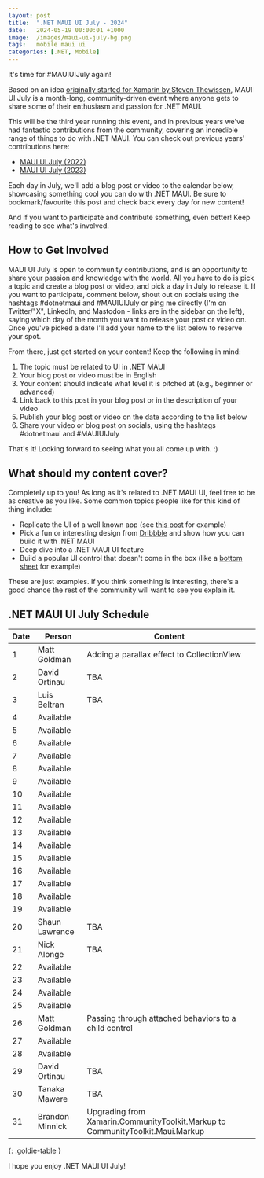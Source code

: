 ```yaml
---
layout: post
title:  ".NET MAUI UI July - 2024"
date:   2024-05-19 00:00:01 +1000
image:  /images/maui-ui-july-bg.png
tags:   mobile maui ui
categories: [.NET, Mobile]
---
```


It's time for #MAUIUIJuly again!

Based on an idea [originally started for Xamarin by Steven Thewissen](https://thewissen.io/introducing-xamarin-ui-july/), MAUI UI July is a month-long, community-driven event where anyone gets to share some of their enthusiasm and passion for .NET MAUI.

This will be the third year running this event, and in previous years we've had fantastic contributions from the community, covering an incredible range of things to do with .NET MAUI. You can check out previous years' contributions here:

* [MAUI UI July (2022)](/posts/maui-ui-july)
* [MAUI UI July (2023)](/posts/maui-ui-july-23)

Each day in July, we'll add a blog post or video to the calendar below, showcasing something cool you can do with .NET MAUI. Be sure to bookmark/favourite this post and check back every day for new content!

And if you want to participate and contribute something, even better! Keep reading to see what's involved.

## How to Get Involved

MAUI UI July is open to community contributions, and is an opportunity to share your passion and knowledge with the world. All you have to do is pick a topic and create a blog post or video, and pick a day in July to release it. If you want to participate, comment below, shout out on socials using the hashtags #dotnetmaui and #MAUIUIJuly or ping me directly (I'm on Twitter/"X", LinkedIn, and Mastodon - links are in the sidebar on the left), saying which day of the month you want to release your post or video on. Once you've picked a date I'll add your name to the list below to reserve your spot.

From there, just get started on your content! Keep the following in mind:

1. The topic must be related to UI in .NET MAUI
2. Your blog post or video must be in English
3. Your content should indicate what level it is pitched at (e.g., beginner or advanced)
4. Link back to this post in your blog post or in the description of your video
5. Publish your blog post or video on the date according to the list below
6. Share your video or blog post on socials, using the hashtags #dotnetmaui and #MAUIUIJuly

That's it! Looking forward to seeing what you all come up with. :)

## What should my content cover?

Completely up to you! As long as it's related to .NET MAUI UI, feel free to be as creative as you like. Some common topics people like for this kind of thing include:

* Replicate the UI of a well known app (see [this post](/posts/outlook-clone) for example)
* Pick a fun or interesting design from [Dribbble](https://dribbble.com) and show how you can build it with .NET MAUI
* Deep dive into a .NET MAUI UI feature
* Build a popular UI control that doesn't come in the box (like a [bottom sheet](https://blogs.xgenoapps.com/post/2022/07/23/maui-bottom-sheet) for example)

These are just examples. If you think something is interesting, there's a good chance the rest of the community will want to see you explain it.


## .NET MAUI UI July Schedule

| Date | Person          | Content                                                                        |
| ---- | --------------- | ------------------------------------------------------------------------------ |
| 1    | Matt Goldman    | Adding a parallax effect to CollectionView                                     |
| 2    | David Ortinau   | TBA                                                                            |
| 3    | Luis Beltran    | TBA                                                                            |
| 4    | Available       |                                                                                |
| 5    | Available       |                                                                                |
| 6    | Available       |                                                                                |
| 7    | Available       |                                                                                |
| 8    | Available       |                                                                                |
| 9    | Available       |                                                                                |
| 10   | Available       |                                                                                |
| 11   | Available       |                                                                                |
| 12   | Available       |                                                                                |
| 13   | Available       |                                                                                |
| 14   | Available       |                                                                                |
| 15   | Available       |                                                                                |
| 16   | Available       |                                                                                |
| 17   | Available       |                                                                                |
| 18   | Available       |                                                                                |
| 19   | Available       |                                                                                |
| 20   | Shaun Lawrence  | TBA                                                                            |
| 21   | Nick Alonge     | TBA                                                                            |
| 22   | Available       |                                                                                |
| 23   | Available       |                                                                                |
| 24   | Available       |                                                                                |
| 25   | Available       |                                                                                |
| 26   | Matt Goldman    | Passing through attached behaviors to a child control                          |
| 27   | Available       |                                                                                |
| 28   | Available       |                                                                                |
| 29   | David Ortinau   | TBA                                                                            |
| 30   | Tanaka Mawere   | TBA                                                                            |
| 31   | Brandon Minnick | Upgrading from Xamarin.CommunityToolkit.Markup to CommunityToolkit.Maui.Markup |

{: .goldie-table }

I hope you enjoy .NET MAUI UI July!
